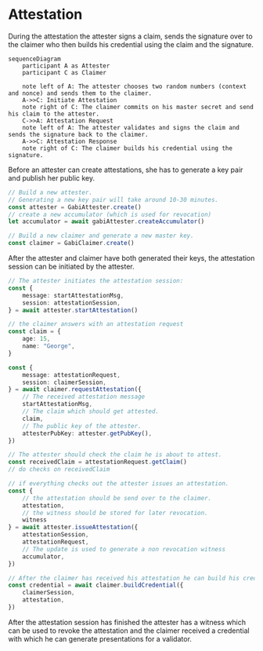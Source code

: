 # Attestation

During the attestation the attester signs a claim, sends the signature over to the claimer who then builds his credential using the claim and the signature.

```mermaid
sequenceDiagram
    participant A as Attester
    participant C as Claimer

    note left of A: The attester chooses two random numbers (context and nonce) and sends them to the claimer.
    A->>C: Initiate Attestation
    note right of C: The claimer commits on his master secret and send his claim to the attester.
    C->>A: Attestation Request
    note left of A: The attester validates and signs the claim and sends the signature back to the claimer.
    A->>C: Attestation Response
    note right of C: The claimer builds his credential using the signature.
```

Before an attester can create attestations, she has to generate a key pair and publish her public key.

```ts
// Build a new attester.
// Generating a new key pair will take around 10-30 minutes.
const attester = GabiAttester.create()
// create a new accumulator (which is used for revocation)
let accumulator = await gabiAttester.createAccumulator()

// Build a new claimer and generate a new master key.
const claimer = GabiClaimer.create()
```

After the attester and claimer have both generated their keys, the attestation session can be initiated by the attester.

```ts
// The attester initiates the attestation session:
const {
    message: startAttestationMsg,
    session: attestationSession,
} = await attester.startAttestation()

// the claimer answers with an attestation request
const claim = {
    age: 15,
    name: "George",
}

const {
    message: attestationRequest,
    session: claimerSession,
} = await claimer.requestAttestation({
    // The received attestation message
    startAttestationMsg,
    // The claim which should get attested.
    claim,
    // The public key of the attester.
    attesterPubKey: attester.getPubKey(),
})

// The attester should check the claim he is about to attest.
const receivedClaim = attestationRequest.getClaim()
// do checks on receivedClaim

// if everything checks out the attester issues an attestation.
const {
    // the attestation should be send over to the claimer.
    attestation,
    // the witness should be stored for later revocation.
    witness
} = await attester.issueAttestation({
    attestationSession,
    attestationRequest,
    // The update is used to generate a non revocation witness
    accumulator,
})

// After the claimer has received his attestation he can build his credential
const credential = await claimer.buildCredential({
    claimerSession,
    attestation,
})
```

After the attestation session has finished the attester has a witness which can be used to revoke the attestation and the claimer received a credential with which he can generate presentations for a validator.
